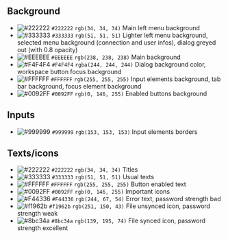 ## Background

* ![#222222](https://placehold.it/15/222222/000000?text=+) `#222222` `rgb(34, 34, 34)` Main left menu background
* ![#333333](https://placehold.it/15/333333/000000?text=+) `#333333` `rgb(51, 51, 51)` Lighter left menu background, selected menu background (connection and user infos), dialog greyed out (with 0.8 opacity)
* ![#EEEEEE](https://placehold.it/15/EEEEEE/000000?text=+) `#EEEEEE` `rgb(238, 238, 238)` Main background
* ![#F4F4F4](https://placehold.it/15/F4F4F4/000000?text=+) `#F4F4F4` `rgba(244, 244, 244)` Dialog background color, workspace button focus background
* ![#FFFFFF](https://placehold.it/15/FFFFFF/000000?text=+) `#FFFFFF` `rgb(255, 255, 255)` Input elements background, tab bar background, focus element background
* ![#0092FF](https://placehold.it/15/0092ff/000000?text=+) `#0092FF` `rgb(0, 146, 255)` Enabled buttons background

## Inputs

* ![#999999](https://placehold.it/15/999999/000000?text=+) `#999999` `rgb(153, 153, 153)` Input elements borders

## Texts/icons

* ![#222222](https://placehold.it/15/222222/000000?text=+) `#222222` `rgb(34, 34, 34)` Titles
* ![#333333](https://placehold.it/15/333333/000000?text=+) `#333333` `rgb(51, 51, 51)` Usual texts
* ![#FFFFFF](https://placehold.it/15/FFFFFF/000000?text=+) `#FFFFFF` `rgb(255, 255, 255)` Button enabled text
* ![#0092FF](https://placehold.it/15/0092ff/000000?text=+) `#0092FF` `rgb(0, 146, 255)` Important icons
* ![#F44336](https://placehold.it/15/F44336/000000?text=+) `#F44336` `rgb(244, 67, 54)` Error text, password strength bad
* ![#f1962b](https://placehold.it/15/f1962b/000000?text=+) `#f1962b` `rgb(251, 150, 43)` File unsynced icon, password strength weak
* ![#8bc34a](https://placehold.it/15/8bc34a/000000?text=+) `#8bc34a` `rgb(139, 195, 74)` File synced icon, password strength excellent
